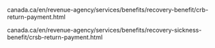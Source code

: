 canada.ca/en/revenue-agency/services/benefits/recovery-benefit/crb-return-payment.html

canada.ca/en/revenue-agency/services/benefits/recovery-sickness-benefit/crsb-return-payment.html